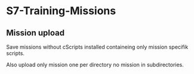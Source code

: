 # S7-Training-Missions

## Mission upload
Save missions without cScripts installed containeing only mission specifik scripts.

Also upload only mission one per directory no mission in subdirectories.
